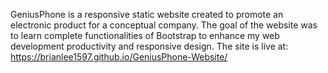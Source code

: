 GeniusPhone is a responsive static website created to promote an electronic product for a conceptual company. The goal of the website was to learn complete functionalities of Bootstrap to enhance my web development productivity and responsive design. The site is live at:
https://brianlee1597.github.io/GeniusPhone-Website/

